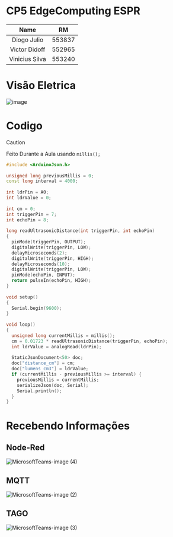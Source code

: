 # CP5 EdgeComputing ESPR
|  Name| RM |
|:--------------:| :--------------: |
| Diogo Julio | 553837 |
| Victor Didoff | 552965 |
| Vinicius Silva | 553240 |

# Visão Eletrica
![image](https://github.com/SgT012003/CP5-Edge/assets/82065998/0a580f36-ef34-43d1-9a8a-596c6858d4ce)

# Codigo

> [!CAUTION]
> Feito Durante a Aula usando `millis();`

```cpp
#include <ArduinoJson.h>
 
unsigned long previousMillis = 0; 
const long interval = 4000;
 
int ldrPin = A0;
int ldrValue = 0;
 
int cm = 0;
int triggerPin = 7;
int echoPin = 8;
 
long readUltrasonicDistance(int triggerPin, int echoPin)
{
  pinMode(triggerPin, OUTPUT);  
  digitalWrite(triggerPin, LOW);
  delayMicroseconds(2);
  digitalWrite(triggerPin, HIGH);
  delayMicroseconds(10);
  digitalWrite(triggerPin, LOW);  
  pinMode(echoPin, INPUT);
  return pulseIn(echoPin, HIGH);
}
 
void setup()
{
  Serial.begin(9600);
}
 
void loop()
{  
  unsigned long currentMillis = millis();
  cm = 0.01723 * readUltrasonicDistance(triggerPin, echoPin);
  int ldrValue = analogRead(ldrPin);
 
  StaticJsonDocument<50> doc;
  doc["distance_cm"] = cm;
  doc["lumens_cm3"] = ldrValue;
  if (currentMillis - previousMillis >= interval) {
    previousMillis = currentMillis;
    serializeJson(doc, Serial);
    Serial.println();
  }
}
```

# Recebendo Informações
## Node-Red

![MicrosoftTeams-image (4)](https://github.com/SgT012003/CP5-Edge/assets/82065998/6fc110fd-a510-4628-be0f-a33908483246)

## MQTT

![MicrosoftTeams-image (2)](https://github.com/SgT012003/CP5-Edge/assets/82065998/165ca2fb-24ca-47da-9e48-30c08ee9af6d)

## TAGO

![MicrosoftTeams-image (3)](https://github.com/SgT012003/CP5-Edge/assets/82065998/61cb94da-3130-4de9-a192-a6e308294869)
